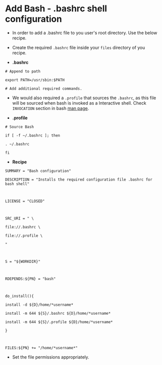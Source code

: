 # Add Bash - .bashrc shell configuration

- In order to add a .bashrc file to you user's root directory. Use the below recipe.
- Create the required `.bashrc` file inside your `files` directory of you recipe.

- **.bashrc**
```
# Append to path

export PATH=/usr/sbin:$PATH

# Add additional required commands.
```
- We would also required a `.profile` that sources the `.bashrc`, as this file will be sourced when bash is invoked as a Interactive shell. Check `INVOCATION` section in bash [man page](https://www.man7.org/linux/man-pages/man1/bash.1.html#top_of_page).

- **.profile**
```
# Source Bash

if [ -f ~/.bashrc ]; then

. ~/.bashrc

fi
```

- **Recipe**
```
SUMMARY = "Bash configuration"

DESCRIPTION = "Installs the required configuration file .bashrc for bash shell"

  

LICENSE = "CLOSED"

  

SRC_URI = " \

file://.bashrc \

file://.profile \

"

  

S = "${WORKDIR}"

  

RDEPENDS:${PN} = "bash"

  

do_install(){

install -d ${D}/home/*username*

install -m 644 ${S}/.bashrc ${D}/home/*username*

install -m 644 ${S}/.profile ${D}/home/*username*

}

  

FILES:${PN} += "/home/*username*"
```

- Set the file permissions appropriately.